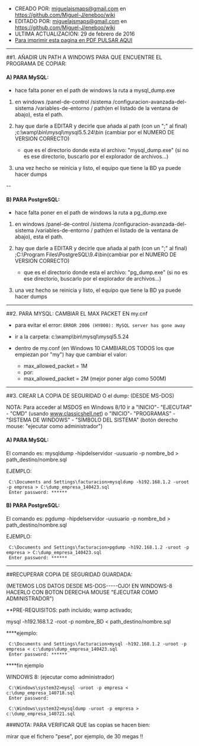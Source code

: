 * CREADO POR: miguelajsmaps@gmail.com en https://github.com/Miguel-J/eneboo/wiki
* EDITADO POR: miguelajsmaps@gmail.com en https://github.com/Miguel-J/eneboo/wiki
* ULTIMA ACTUALIZACIÓN: 29 de febrero de 2016
* [Para imprimir esta pagina en PDF PULSAR AQUI](https://gitprint.com/Miguel-J/eneboo/wiki/INSTRUCCIONES-PARA-HACER-COPIAS-DE-SEGURIDAD-POR-MSDOS)

----
##1. AÑADIR UN PATH A WINDOWS PARA QUE ENCUENTRE EL PROGRAMA DE COPIAR:

#### **A) PARA MySQL:**

* hace falta poner en el path de windows la ruta a mysql_dump.exe

1. en windows /panel-de-control /sistema /configuracion-avanzada-del-sistema
 /variables-de-entorno / path(en el listado de la ventana de abajo), esta el path.

1. hay que darle a EDITAR y decirle que añada al path (con un ";" al final) 
;c:\wamp\bin\mysql\mysql5.5.24\bin (cambiar por el NUMERO DE VERSION CORRECTO)

     * que es el directorio donde esta el archivo: "mysql_dump.exe" (si no es ese directorio, buscarlo por el explorador de archivos...)

1. una vez hecho se reinicia y listo, el equipo que tiene la BD ya puede hacer dumps

--

#### **B) PARA PostgreSQL:**

* hace falta poner en el path de windows la ruta a pg_dump.exe

1. en windows /panel-de-control /sistema /configuracion-avanzada-del-sistema
 /variables-de-entorno / path(en el listado de la ventana de abajo), esta el path.

1. hay que darle a EDITAR y decirle que añada al path (con un ";" al final) 
;C:\Program Files\PostgreSQL\9.4\bin(cambiar por el NUMERO DE VERSION CORRECTO)

     * que es el directorio donde esta el archivo: "pg_dump.exe" (si no es ese directorio, buscarlo por el explorador de archivos...)

1. una vez hecho se reinicia y listo, el equipo que tiene la BD ya puede hacer dumps

----
##2. PARA MYSQL: CAMBIAR EL MAX PACKET EN my.cnf

+ para evitar el error: `ERROR 2006 (HY000): MySQL server has gone away`

+ ir a la carpeta: c:\wamp\bin\mysql\mysql5.5.24

+ dentro de my.conf (en Windows 10 CAMBIARLOS TODOS los que empiezan por "my") hay que cambiar el valor:
 
     * max_allowed_packet = 1M 
     * por:
     * max_allowed_packet = 2M  (mejor poner algo como 500M)

---------------------------------------------------------
##3. CREAR LA COPIA DE SEGURIDAD O el dump: (DESDE MS-DOS)

NOTA: Para acceder al MSDOS en Windows 8/10 ir a "INICIO"- "EJECUTAR" - "CMD" (usando www.classicshell.net) o "INICIO"- "PROGRAMAS" - "SISTEMA DE WINDOWS" - "SÍMBOLO DEL SISTEMA" (botón derecho mouse: "ejecutar como administrador")

#### **A) PARA MySQL:**

El comando es:
     mysqldump -hipdelservidor -uusuario -p nombre_bd > path_destino/nombre.sql

EJEMPLO:

     C:\Documents and Settings\facturacion>mysqldump -h192.168.1.2 -uroot -p empresa > C:\dump_empresa_140423.sql
     Enter password: ******


#### **B) PARA PostgreSQL:**

El comando es:
     pgdump -hipdelservidor -uusuario -p nombre_bd > path_destino/nombre.sql

EJEMPLO:

     C:\Documents and Settings\facturacion>pgdump -h192.168.1.2 -uroot -p empresa > C:\dump_empresa_140423.sql
     Enter password: ******

---------------------------------------------------------
##RECUPERAR COPIA DE SEGURIDAD GUARDADA:

(METEMOS LOS DATOS DESDE MS-DOS-----OJO! EN WINDOWS-8 HACERLO CON BOTON DERECHA MOUSE "EJECUTAR COMO ADMINISTRADOR")

**PRE-REQUISITOS: path incluido; wamp activado; 

mysql -h192.168.1.2 -root -p nombre_BD < path_destino/nombre.sql

****ejemplo:

     C:\Documents and Settings\facturacion>mysql -h192.168.1.2 -uroot -p empresa < c:\dumps\dump_empresa_140423.sql
     Enter password: ******

****fin ejemplo


WINDOWS 8: (ejecutar como administrador)

     C:\Windows\system32>mysql -uroot -p empresa < c:\dump_empresa_140718.sql
     Enter password:

     C:\Windows\system32>mysqldump -uroot -p empresa > c:\dump_empresa_140721.sql


###NOTA: PARA VERIFICAR QUE las copias se hacen bien:

 mirar que el fichero "pese", por ejemplo, de 30 megas !!

